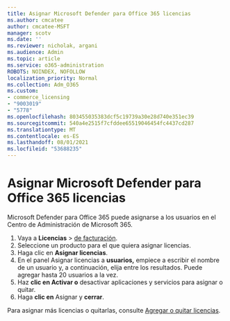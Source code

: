 ```yaml
---
title: Asignar Microsoft Defender para Office 365 licencias
ms.author: cmcatee
author: cmcatee-MSFT
manager: scotv
ms.date: ''
ms.reviewer: nicholak, argani
ms.audience: Admin
ms.topic: article
ms.service: o365-administration
ROBOTS: NOINDEX, NOFOLLOW
localization_priority: Normal
ms.collection: Adm_O365
ms.custom:
- commerce_licensing
- "9003019"
- "5778"
ms.openlocfilehash: 803455035383dcf5c19739a30e28d740e351ec39
ms.sourcegitcommit: 540a4e2515f7cfddee65519046454fc4437cd287
ms.translationtype: MT
ms.contentlocale: es-ES
ms.lasthandoff: 08/01/2021
ms.locfileid: "53688235"
---
```

# <a name="assign-microsoft-defender-for-office-365-licenses"></a>Asignar Microsoft Defender para Office 365 licencias

Microsoft Defender para Office 365 puede asignarse a los usuarios en el Centro de Administración de Microsoft 365.

1. Vaya a **Licencias**  >  [de facturación](https://go.microsoft.com/fwlink/p/?linkid=842264).
2. Seleccione un producto para el que quiera asignar licencias.
3. Haga clic en **Asignar licencias**.
4. En el panel Asignar licencias a **usuarios,**  empiece a escribir el nombre de un usuario y, a continuación, elija entre los resultados. Puede agregar hasta 20 usuarios a la vez.
5. Haz **clic en Activar o**  desactivar aplicaciones y servicios para asignar o quitar.
6. Haga **clic en** Asignar y  **cerrar**.

Para asignar más licencias o quitarlas, consulte [Agregar o quitar licencias](/microsoft-365/commerce/licenses/buy-licenses#buy-or-remove-licenses-for-your-business-subscription).